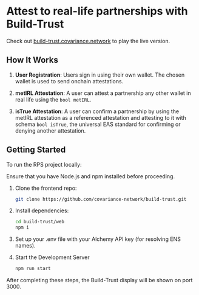 # Attest to real-life partnerships with Build-Trust


Check out [build-trust.covariance.network](https://build-trust.covariance.network/) to play the live version.

## How It Works

1. **User Registration**: Users sign in using their own wallet. The chosen wallet is used to send onchain attestations.

2. **metIRL Attestation**: A user can attest a partnership any other wallet in real life using the ```bool metIRL```. 

3. **isTrue Attestation**: A user can confirm a partnership by using the metIRL attestation as a referenced attestation and attesting to it with schema ```bool isTrue```, the universal EAS standard for confirming or denying another attestation. 


## Getting Started

To run the RPS project locally:

Ensure that you have Node.js and npm installed before proceeding.

1. Clone the frontend repo:
   ```bash
   git clone https://github.com/covariance-network/build-trust.git
   ```
2. Install dependencies:
   ```bash
   cd build-trust/web
   npm i
   ```
3. Set up your .env file with your Alchemy API key (for resolving ENS names).

4. Start the Development Server
   ```bash
   npm run start
   ```
After completing these steps, the Build-Trust display will be shown on port 3000.
